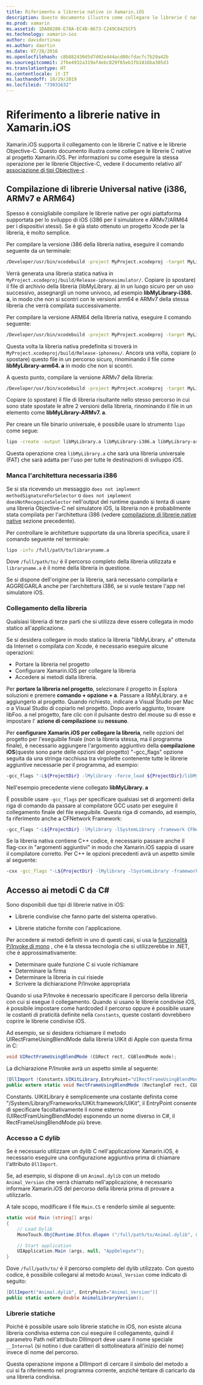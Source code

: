 ```yaml
---
title: Riferimento a librerie native in Xamarin.iOS
description: Questo documento illustra come collegare le librerie C native in un'applicazione Xamarin.iOS. Viene descritto come compilare librerie native universali e accedere ai metodi C da C#.
ms.prod: xamarin
ms.assetid: 1DA80280-E78A-EC4B-8673-C249C8425CF5
ms.technology: xamarin-ios
author: davidortinau
ms.author: daortin
ms.date: 07/28/2016
ms.openlocfilehash: c8b882430d5d7d02e444acd00cfdacfc7b29a42b
ms.sourcegitcommit: 2fbe4932a319af4ebc829f65eb1fb1816ba305d3
ms.translationtype: HT
ms.contentlocale: it-IT
ms.lasthandoff: 10/29/2019
ms.locfileid: "73031632"
---
```

# <a name="referencing-native-libraries-in-xamarinios"></a>Riferimento a librerie native in Xamarin.iOS

Xamarin.iOS supporta il collegamento con le librerie C native e le librerie Objective-C. Questo documento illustra come collegare le librerie C native al progetto Xamarin.iOS. Per informazioni su come eseguire la stessa operazione per le librerie Objective-C, vedere il documento relativo all' [associazione di tipi Objective-c](~/ios/platform/binding-objective-c/index.md) .

<a name="building_native" />

## <a name="building-universal-native-libraries-i386-armv7-and-arm64"></a>Compilazione di librerie Universal native (i386, ARMv7 e ARM64)

Spesso è consigliabile compilare le librerie native per ogni piattaforma supportata per lo sviluppo di iOS (i386 per il simulatore e ARMv7/ARM64 per i dispositivi stessi). Se è già stato ottenuto un progetto Xcode per la libreria, è molto semplice.

Per compilare la versione i386 della libreria nativa, eseguire il comando seguente da un terminale:

```bash
/Developer/usr/bin/xcodebuild -project MyProject.xcodeproj -target MyLibrary -sdk iphonesimulator -arch i386 -configuration Release clean build
```

Verrà generata una libreria statica nativa in `MyProject.xcodeproj/build/Release-iphonesimulator/`. Copiare (o spostare) il file di archivio della libreria (libMyLibrary. a) in un luogo sicuro per un uso successivo, assegnargli un nome univoco, ad esempio **libMyLibrary-i386. a**, in modo che non si scontri con le versioni arm64 e ARMv7 della stessa libreria che verrà compilata successivamente.

Per compilare la versione ARM64 della libreria nativa, eseguire il comando seguente:

```bash
/Developer/usr/bin/xcodebuild -project MyProject.xcodeproj -target MyLibrary -sdk iphoneos -arch arm64 -configuration Release clean build
```

Questa volta la libreria nativa predefinita si troverà in `MyProject.xcodeproj/build/Release-iphoneos/`. Ancora una volta, copiare (o spostare) questo file in un percorso sicuro, rinominando il file come **libMyLibrary-arm64. a** in modo che non si scontri.

A questo punto, compilare la versione ARMv7 della libreria:

```bash
/Developer/usr/bin/xcodebuild -project MyProject.xcodeproj -target MyLibrary -sdk iphoneos -arch armv7 -configuration Release clean build
```

Copiare (o spostare) il file di libreria risultante nello stesso percorso in cui sono state spostate le altre 2 versioni della libreria, rinominando il file in un elemento come **libMyLibrary-ARMv7. a**.

Per creare un file binario universale, è possibile usare lo strumento `lipo` come segue:

```bash
lipo -create -output libMyLibrary.a libMyLibrary-i386.a libMyLibrary-arm64.a libMyLibrary-armv7.a
```

Questa operazione crea `libMyLibrary.a` che sarà una libreria universale (FAT) che sarà adatta per l'uso per tutte le destinazioni di sviluppo iOS.

### <a name="missing-required-architecture-i386"></a>Manca l'architettura necessaria i386

Se si sta ricevendo un messaggio `does not implement methodSignatureForSelector` o `does not implement doesNotRecognizeSelector` nell'output del runtime quando si tenta di usare una libreria Objective-C nel simulatore iOS, la libreria non è probabilmente stata compilata per l'architettura i386 (vedere [compilazione di librerie native native](#building_native) sezione precedente).

Per controllare le architetture supportate da una libreria specifica, usare il comando seguente nel terminale:

```bash
lipo -info /full/path/to/libraryname.a
```

Dove `/full/path/to/` è il percorso completo della libreria utilizzata e `libraryname.a` è il nome della libreria in questione.

Se si dispone dell'origine per la libreria, sarà necessario compilarla e AGGREGARLA anche per l'architettura i386, se si vuole testare l'app nel simulatore iOS.

### <a name="linking-your-library"></a>Collegamento della libreria

Qualsiasi libreria di terze parti che si utilizza deve essere collegata in modo statico all'applicazione. 

Se si desidera collegare in modo statico la libreria "libMyLibrary. a" ottenuta da Internet o compilata con Xcode, è necessario eseguire alcune operazioni:

- Portare la libreria nel progetto
- Configurare Xamarin.iOS per collegare la libreria
- Accedere ai metodi dalla libreria.

Per **portare la libreria nel progetto**, selezionare il progetto in Esplora soluzioni e premere **comando + opzione + a**. Passare a libMyLibrary. a e aggiungerlo al progetto. Quando richiesto, indicare a Visual Studio per Mac o a Visual Studio di copiarlo nel progetto. Dopo averlo aggiunto, trovare libFoo. a nel progetto, fare clic con il pulsante destro del mouse su di esso e impostare l' **azione di compilazione** su **nessuno**.

Per **configurare Xamarin.iOS per collegare la libreria**, nelle opzioni del progetto per l'eseguibile finale (non la libreria stessa, ma il programma finale), è necessario aggiungere l'argomento aggiuntivo della **compilazione iOS**(queste sono parte delle opzioni del progetto) "-gcc_flags" opzione seguita da una stringa racchiusa tra virgolette contenente tutte le librerie aggiuntive necessarie per il programma, ad esempio:

```bash
-gcc_flags "-L${ProjectDir} -lMylibrary -force_load ${ProjectDir}/libMyLibrary.a"
```

Nell'esempio precedente viene collegato **libMyLibrary. a**

È possibile usare `-gcc_flags` per specificare qualsiasi set di argomenti della riga di comando da passare al compilatore GCC usato per eseguire il collegamento finale del file eseguibile. Questa riga di comando, ad esempio, fa riferimento anche a CFNetwork Framework:

```bash
-gcc_flags "-L${ProjectDir} -lMylibrary -lSystemLibrary -framework CFNetwork -force_load ${ProjectDir}/libMyLibrary.a"
```

Se la libreria nativa contiene C++ codice, è necessario passare anche il flag-cxx in "argomenti aggiuntivi" in modo che Xamarin.iOS sappia di usare il compilatore corretto. Per C++ le opzioni precedenti avrà un aspetto simile al seguente:

```bash
-cxx -gcc_flags "-L${ProjectDir} -lMylibrary -lSystemLibrary -framework CFNetwork -force_load ${ProjectDir}/libMyLibrary.a"
```

<a name="Accessing_C_Methods_from_C#" />

## <a name="accessing-c-methods-from-c35"></a>Accesso ai metodi C da C&#35;

Sono disponibili due tipi di librerie native in iOS:

- Librerie condivise che fanno parte del sistema operativo.

- Librerie statiche fornite con l'applicazione.

Per accedere ai metodi definiti in uno di questi casi, si usa la [funzionalità P/Invoke di mono](https://www.mono-project.com/docs/advanced/pinvoke/) , che è la stessa tecnologia che si utilizzerebbe in .NET, che è approssimativamente:

- Determinare quale funzione C si vuole richiamare
- Determinare la firma
- Determinare la libreria in cui risiede
- Scrivere la dichiarazione P/Invoke appropriata

Quando si usa P/Invoke è necessario specificare il percorso della libreria con cui si esegue il collegamento. Quando si usano le librerie condivise iOS, è possibile impostare come hardcoded il percorso oppure è possibile usare le costanti di praticità definite nella `Constants`, queste costanti dovrebbero coprire le librerie condivise iOS.

Ad esempio, se si desidera richiamare il metodo UIRectFrameUsingBlendMode dalla libreria UIKit di Apple con questa firma in C:

```csharp
void UIRectFrameUsingBlendMode (CGRect rect, CGBlendMode mode);
```

La dichiarazione P/Invoke avrà un aspetto simile al seguente:

```csharp
[DllImport (Constants.UIKitLibrary,EntryPoint="UIRectFrameUsingBlendMode")]
public extern static void RectFrameUsingBlendMode (RectangleF rect, CGBlendMode blendMode);
```

Constants. UIKitLibrary è semplicemente una costante definita come "/System/Library/Frameworks/UIKit.framework/UIKit", il EntryPoint consente di specificare facoltativamente il nome esterno (UIRectFramUsingBlendMode) esponendo un nome diverso in C#, il RectFrameUsingBlendMode più breve.

<a name="Accessing_C_Dylibs" />

### <a name="accessing-c-dylibs"></a>Accesso a C dylib

Se è necessario utilizzare un dylib C nell'applicazione Xamarin.iOS, è necessario eseguire una configurazione aggiuntiva prima di chiamare l'attributo `DllImport`.

Se, ad esempio, si dispone di un `Animal.dylib` con un metodo `Animal_Version` che verrà chiamato nell'applicazione, è necessario informare Xamarin.iOS del percorso della libreria prima di provare a utilizzarlo.

A tale scopo, modificare il file `Main.CS` e renderlo simile al seguente:

```csharp
static void Main (string[] args)
{
    // Load Dylib
    MonoTouch.ObjCRuntime.Dlfcn.dlopen ("/full/path/to/Animal.dylib", 0);

    // Start application
    UIApplication.Main (args, null, "AppDelegate");
}
```

Dove `/full/path/to/` è il percorso completo del dylib utilizzato. Con questo codice, è possibile collegarsi al metodo `Animal_Version` come indicato di seguito:

```csharp
[DllImport("Animal.dylib", EntryPoint="Animal_Version")]
public static extern double AnimalLibraryVersion();
```

<a name="Static_Libraries" />

### <a name="static-libraries"></a>Librerie statiche

Poiché è possibile usare solo librerie statiche in iOS, non esiste alcuna libreria condivisa esterna con cui eseguire il collegamento, quindi il parametro Path nell'attributo DllImport deve usare il nome speciale `__Internal` (si notino i due caratteri di sottolineatura all'inizio del nome) invece di nome del percorso.

Questa operazione impone a DllImport di cercare il simbolo del metodo a cui si fa riferimento nel programma corrente, anziché tentare di caricarlo da una libreria condivisa.
